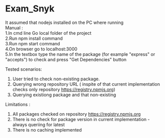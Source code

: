 # Exam_Snyk
It assumed that nodejs installed on the PC where running  
Manual :   
1.In cmd line Go local folder of the project   
2.Run npm install command  
3.Run npm start command  
4.On browser go to localhost:3000   
5.In the textbox type the name of the package (for example "express" or "accepts") to check and press "Get Dependencies" button  

Tested scenarios: 
1) User tried to check non-existing package. 
2) Querying wrong repository URL ( inspite of that current implementation checks only repository https://registry.npmjs.org) 
3) Querying existiong package and that non-existing 

Limitations : 
1. All packages checked on repository https://registry.npmjs.org
2. There is no check for package version in current implementation - always queriing for latest 
3. There is no caching implemented


  
